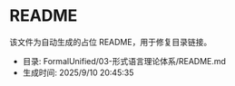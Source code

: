﻿# README

该文件为自动生成的占位 README，用于修复目录链接。

- 目录: FormalUnified/03-形式语言理论体系/README.md
- 生成时间: 2025/9/10 20:45:35

